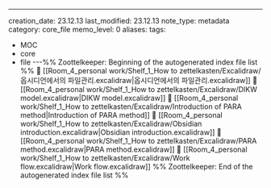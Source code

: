 ---
creation_date: 23.12.13
last_modified: 23.12.13
note_type: metadata
category: core_file
memo_level: 0
aliases: 
tags:
  - MOC
  - core
  - file
---%% Zoottelkeeper: Beginning of the autogenerated index file list  %%
📄 [[Room_4_personal work/Shelf_1_How to zettelkasten/Excalidraw/옵시디언에서의 파일관리.excalidraw|옵시디언에서의 파일관리.excalidraw]]
📄 [[Room_4_personal work/Shelf_1_How to zettelkasten/Excalidraw/DIKW model.excalidraw|DIKW model.excalidraw]]
📄 [[Room_4_personal work/Shelf_1_How to zettelkasten/Excalidraw/Introduction of PARA method|Introduction of PARA method]]
📄 [[Room_4_personal work/Shelf_1_How to zettelkasten/Excalidraw/Obsidian introduction.excalidraw|Obsidian introduction.excalidraw]]
📄 [[Room_4_personal work/Shelf_1_How to zettelkasten/Excalidraw/PARA method.excalidraw|PARA method.excalidraw]]
📄 [[Room_4_personal work/Shelf_1_How to zettelkasten/Excalidraw/Work flow.excalidraw|Work flow.excalidraw]]
%% Zoottelkeeper: End of the autogenerated index file list  %%
